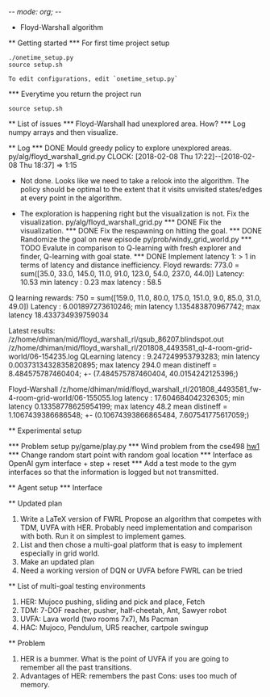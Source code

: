 -*- mode: org; -*-
* Floyd-Warshall algorithm

** Getting started
*** For first time project setup

    ./onetime_setup.py
    source setup.sh

    To edit configurations, edit `onetime_setup.py`

*** Everytime you return the project run

    source setup.sh

** List of issues
*** Floyd-Warshall had unexplored area. How?
*** Log numpy arrays and then visualize.

** Log
*** DONE Mould greedy policy to explore unexplored areas.
  py/alg/floyd_warshall_grid.py
  CLOCK: [2018-02-08 Thu 17:22]--[2018-02-08 Thu 18:37] =>  1:15
  * Not done. Looks like we need to take a relook into the algorithm.
  The policy should be optimal to the extent that it visits unvisited
  states/edges at every point in the algorithm.

  * The exploration is happening right but the visualization is not.
    Fix the visualization.
    py/alg/floyd_warshall_grid.py
*** DONE Fix the visualization.
*** DONE Fix the respawning on hitting the goal.
*** DONE Randomize the goal on new episode
  py/prob/windy_grid_world.py
*** TODO Evalute in comparison to Q-learning with fresh explorer and finder, Q-learning with goal state.
*** DONE Implement latency 1: > 1
  in terms of latency and distance inefficiency.
  Floyd rewards: 773.0 = sum([35.0, 33.0, 145.0, 11.0, 91.0, 123.0, 54.0, 237.0, 44.0])
  Latency: 10.53
  min latency : 0.23
  max latency : 58.5

  Q learning rewards: 750 = sum([159.0, 11.0, 80.0, 175.0, 151.0, 9.0, 85.0, 31.0, 49.0])
  Latency : 6.001897273610246;
  min latency 1.135483870967742;
  max latency 18.433734939759034

Latest results:
/z/home/dhiman/mid/floyd_warshall_rl/qsub_86207.blindspot.out
/z/home/dhiman/mid/floyd_warshall_rl/201808_4493581_ql-4-room-grid-world/06-154235.log
QLearning
latency : 9.247249953793283; min latency 0.0037313432835820895; max latency 294.0
mean distineff = 8.484575787460404; +- (7.484575787460404, 40.0154242125396;)

Floyd-Warshall
/z/home/dhiman/mid/floyd_warshall_rl/201808_4493581_fw-4-room-grid-world/06-155055.log
latency : 17.604684042326305; min latency 0.13358778625954199; max latency 48.2
mean distineff = 1.1067439386686548; +- (0.10674393866865484, 7.607541775617059;)

** Experimental setup

*** Problem setup
  py/game/play.py
*** Wind problem from the cse498
[hw1](./hw1.jpg)
*** Change random start point with random goal location
*** Interface as OpenAI gym interface
    + step
    + reset
*** Add a test mode to the gym interfaces so that the information is logged but not transmitted.

** Agent setup
*** Interface


** Updated plan
   1. Write a LaTeX version of FWRL
      Propose an algorithm that competes with TDM, UVFA with HER. Probably need
      implementation and comparison with both. Run it on simplest to implement
      games.
   2. List and then chose a multi-goal platform that is easy to implement especially in grid world.
   3. Make an updated plan
   4. Need a working version of DQN or UVFA before FWRL can be tried
 
** List of multi-goal testing environments
   1. HER: Mujoco pushing, sliding and pick and place, Fetch
   2. TDM: 7-DOF reacher, pusher, half-cheetah, Ant, Sawyer robot
   3. UVFA: Lava world (two rooms 7x7), Ms Pacman
   4. HAC: Mujoco, Pendulum, UR5 reacher, cartpole swingup
 
** Problem
   1. HER is a bummer. What is the point of UVFA if you are going to remember all
      the past transitions.
   2. Advantages of HER: remembers the past
      Cons: uses too much of memory.

